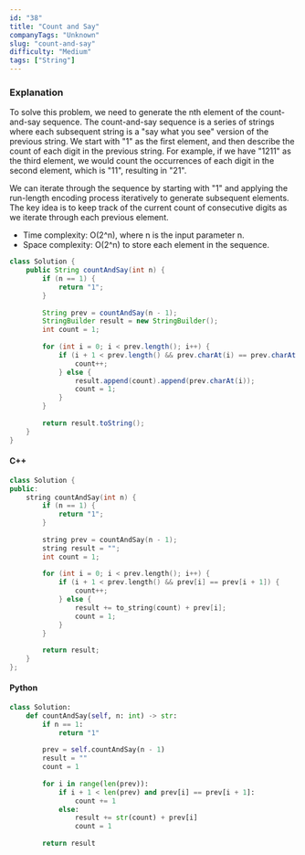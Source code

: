 ```yaml
---
id: "38"
title: "Count and Say"
companyTags: "Unknown"
slug: "count-and-say"
difficulty: "Medium"
tags: ["String"]
---
```


### Explanation

To solve this problem, we need to generate the nth element of the count-and-say sequence. The count-and-say sequence is a series of strings where each subsequent string is a "say what you see" version of the previous string. We start with "1" as the first element, and then describe the count of each digit in the previous string. For example, if we have "1211" as the third element, we would count the occurrences of each digit in the second element, which is "11", resulting in "21".

We can iterate through the sequence by starting with "1" and applying the run-length encoding process iteratively to generate subsequent elements. The key idea is to keep track of the current count of consecutive digits as we iterate through each previous element.

- Time complexity: O(2^n), where n is the input parameter n.
- Space complexity: O(2^n) to store each element in the sequence.

```java
class Solution {
    public String countAndSay(int n) {
        if (n == 1) {
            return "1";
        }
        
        String prev = countAndSay(n - 1);
        StringBuilder result = new StringBuilder();
        int count = 1;
        
        for (int i = 0; i < prev.length(); i++) {
            if (i + 1 < prev.length() && prev.charAt(i) == prev.charAt(i + 1)) {
                count++;
            } else {
                result.append(count).append(prev.charAt(i));
                count = 1;
            }
        }
        
        return result.toString();
    }
}
```

#### C++
```cpp
class Solution {
public:
    string countAndSay(int n) {
        if (n == 1) {
            return "1";
        }
        
        string prev = countAndSay(n - 1);
        string result = "";
        int count = 1;
        
        for (int i = 0; i < prev.length(); i++) {
            if (i + 1 < prev.length() && prev[i] == prev[i + 1]) {
                count++;
            } else {
                result += to_string(count) + prev[i];
                count = 1;
            }
        }
        
        return result;
    }
};
```

#### Python
```python
class Solution:
    def countAndSay(self, n: int) -> str:
        if n == 1:
            return "1"
        
        prev = self.countAndSay(n - 1)
        result = ""
        count = 1
        
        for i in range(len(prev)):
            if i + 1 < len(prev) and prev[i] == prev[i + 1]:
                count += 1
            else:
                result += str(count) + prev[i]
                count = 1
        
        return result
```